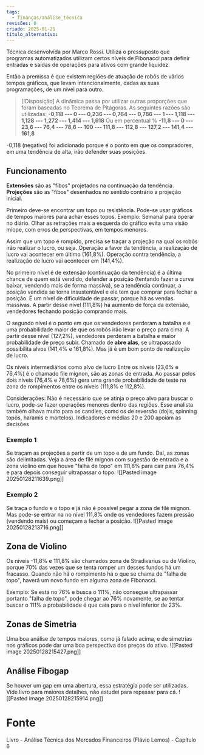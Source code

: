 ```yaml
---
tags:
  - finanças/análise_técnica
revisões: 0
criado: 2025-01-21
título_alternativo:
---
```

Técnica desenvolvida por Marco Rossi. Utiliza o pressuposto que programas automatizados utilizam certos níveis de Fibonacci para definir entradas e saídas de operações para ativos com grande liquidez.  

Então a premissa é que existem regiões de atuação de robôs de vários tempos gráficos, que levam intencionalmente, dadas as suas programações, de um nível para outro. 

> [!Disposição]
> A dinâmica passa por utilizar outras proporções que foram baseadas no Teorema de Pitágoras. As seguintes razões são utilizadas:
> **-0,118 --- 0 --- 0,236 --- 0,764 --- 0,786 --- 1 --- 1,118 --- 1,128 --- 1,272 --- 1,414 --- 1,618**
> Ou em percentual %
> **-11,8 --- 0 --- 23,6 --- 76,4 --- 78,6 -- 100 --- 111,8 --- 112,8 --- 127,2 --- 141,4 --- 161,8**
> 

 -0,118 (negativo) foi adicionado porque é o ponto em que os compradores, em uma tendência de alta, irão defender suas posições.
## Funcionamento
**Extensões** são as "fibos" projetados na continuação da tendência. 
**Projeções** são as "fibos" desenhados no sentido contrário a projeção inicial.

Primeiro deve-se encontrar um topo ou resistência. Pode-se usar gráficos de tempos maiores para achar esses topos. Exemplo: Semanal para operar no diário. Olhar as retrações mais a esquerda do gráfico evita uma visão míope, com erros de perspectivas, em tempos menores. 

Assim que um topo é rompido, precisa se traçar a projeção na qual os robôs irão realizar o lucro, ou seja. 
	Operação a favor da tendência, a realização de lucro vai acontecer em último (161,8%). 
	Operação contra tendência, a realização de lucro vai acontecer em  (141,4%).

No primeiro nível é de extensão (continuação da tendência) é a última chance de quem está vendido, defender a posição (tentando fazer a curva baixar, vendendo mais de forma massiva), se a tendência continuar, a posição vendida se torna insustentável e ele tem que comprar para fechar a posição. É um nível de dificuldade de passar, porque há as vendas massivas.
	A partir desse nível (111,8%) há aumento de força da extensão, vendedores fechando posição comprando mais.

O segundo nível é o ponto em que os vendedores perderam a batalha e é uma probabilidade maior de que os robôs irão levar o preço para cima. 
	A partir desse nível (127,2%), vendedores perderam a batalha e maior probabilidade de preço subir.  Chamado de **abre alas**, se ultrapassado possibilita alvos (141,4% e 161,8%). Mas já é um bom ponto de realização de lucro.

Os níveis intermediários como alvo de lucro
	Entre os níveis (23,6% e 76,4%) é o chamado file mignon, são as zonas de entrada.
	Ao passar pelos dois níveis (76,4% e 78,6%) gera uma grande probabilidade de teste na zona de rompimentos entre os níveis (111,8% e 112,8%).

Considerações:
	Não é necessário que se atinja o preço alvo para buscar o lucro, pode-se fazer operações menores dentro das regiões. Esse analista também olhava muito para os candles, como os de reversão (dojis, spinning topos, haramis e martelos). Indicadores e médias 20 e 200 apoiam as decisões
### Exemplo 1
Se traçam as projeções a partir de um topo e de um fundo. Daí, as zonas são delimitadas. Veja a área de filé mignon com sugestão de entrada e a zona violino em que houve "falha de topo" em 111,8% para cair para 76,4% e para depois conseguir ultrapassar o topo. 
![[Pasted image 20250128211639.png]]
### Exemplo 2
Se traça o fundo e o topo e já não é possível pegar a zona de filé mignon. Mas pode-se entrar na no nível 111,8% onde os vendedores fazem pressão (vendendo mais) ou começam a fechar a posição. 
![[Pasted image 20250128213716.png]]
## Zona de Violino
Os níveis -11,8% e 111,8% são chamados zona de Stradivarius ou de Violino, porque 70% das vezes que se tenta romper um desses fundos há um fracasso.  Quando não há o rompimento há o que se chama de "falha de topo", haverá um novo fundo em alguma zona de Fibonacci.

Exemplo:
	Se está no 76% e busca o 111%, não consegue ultrapassar portanto "falha de topo", pode chegar ao 76% novamente, se ao tentar buscar o 111% a probabilidade é que caia para o nível inferior de 23%.
## Zonas de Simetria
Uma boa análise de tempos maiores, como já falado acima, e de simetrias nos gráficos pode dar uma boa perspectiva dos preços do ativo. 
![[Pasted image 20250128215427.png]]

## Análise Fibogap
Se houver um gap em uma abertura, essa estratégia pode ser utilizadas. Vide livro para maiores detalhes, não estudei para repassar para cá.
![[Pasted image 20250128215914.png]]

# Fonte
Livro - Análise Técnica dos Mercados Financeiros (Flávio Lemos) - Capítulo 6